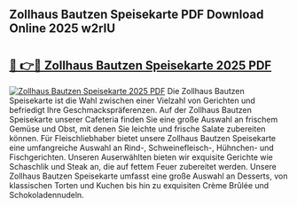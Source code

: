 ## Zollhaus Bautzen Speisekarte PDF Download Online 2025 w2rIU

# <h2><a href="http://gcckf9i.nevu.top/?p=Zollhaus+Bautzen+Speisekarte">🔗 👉🔴 Zollhaus Bautzen Speisekarte 2025 PDF</a></h2>

[![Zollhaus Bautzen Speisekarte 2025 PDF](https://i.imgur.com/dBaPXMq.png)](http://gcckf9i.nevu.top/?p=Zollhaus+Bautzen+Speisekarte)
Die Zollhaus Bautzen Speisekarte ist die Wahl zwischen einer Vielzahl von Gerichten und befriedigt Ihre Geschmackspräferenzen. Auf der Zollhaus Bautzen Speisekarte unserer Cafeteria finden Sie eine große Auswahl an frischem Gemüse und Obst, mit denen Sie leichte und frische Salate zubereiten können. Für Fleischliebhaber bietet unsere Zollhaus Bautzen Speisekarte eine umfangreiche Auswahl an Rind-, Schweinefleisch-, Hühnchen- und Fischgerichten. Unseren Auserwählten bieten wir exquisite Gerichte wie Schaschlik und Steak an, die auf fettem Feuer zubereitet werden. Unsere Zollhaus Bautzen Speisekarte umfasst eine große Auswahl an Desserts, von klassischen Torten und Kuchen bis hin zu exquisiten Crème Brûlée und Schokoladennudeln.
